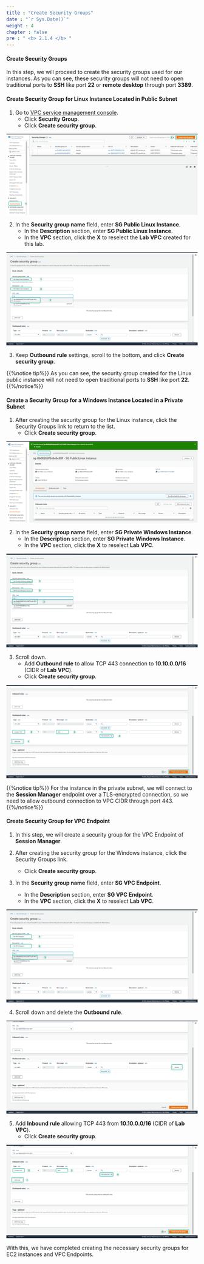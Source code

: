 ```yaml
---
title : "Create Security Groups"
date : "`r Sys.Date()`"
weight : 4
chapter : false
pre : " <b> 2.1.4 </b> "
---
```


#### Create Security Groups

In this step, we will proceed to create the security groups used for our instances. As you can see, these security groups will not need to open traditional ports to **SSH** like port **22** or **remote desktop** through port **3389**.

#### Create Security Group for Linux Instance Located in Public Subnet

1. Go to [VPC service management console](https://console.aws.amazon.com/vpc).
   - Click **Security Group**.
   - Click **Create security group**.

![SG](/images/2.prerequisite/019-createsg.png)

2. In the **Security group name** field, enter **SG Public Linux Instance**.
   - In the **Description** section, enter **SG Public Linux Instance**.
   - In the **VPC** section, click the **X** to reselect the **Lab VPC** created for this lab.

![SG](/images/2.prerequisite/020-createsg.png)

3. Keep **Outbound rule** settings, scroll to the bottom, and click **Create security group**.

{{%notice tip%}}
As you can see, the security group created for the Linux public instance will not need to open traditional ports to **SSH** like port **22**.
{{%/notice%}}

#### Create a Security Group for a Windows Instance Located in a Private Subnet

1. After creating the security group for the Linux instance, click the Security Groups link to return to the list.
   - Click **Create security group**.

![SG](/images/2.prerequisite/021-createsg.png)

2. In the **Security group name** field, enter **SG Private Windows Instance**.
   - In the **Description** section, enter **SG Private Windows Instance**.
   - In the **VPC** section, click the **X** to reselect **Lab VPC**.

![SG](/images/2.prerequisite/022-createsg.png)

3. Scroll down.
   - Add **Outbound rule** to allow TCP 443 connection to **10.10.0.0/16** (CIDR of **Lab VPC**).
   - Click **Create security group**.

![SG](/images/2.prerequisite/023-createsg.png)

{{%notice tip%}}
For the instance in the private subnet, we will connect to the **Session Manager** endpoint over a TLS-encrypted connection, so we need to allow outbound connection to VPC CIDR through port 443.
{{%/notice%}}

#### Create Security Group for VPC Endpoint

1. In this step, we will create a security group for the VPC Endpoint of **Session Manager**.
2. After creating the security group for the Windows instance, click the Security Groups link.
   - Click **Create security group**.

3. In the **Security group name** field, enter **SG VPC Endpoint**.
   - In the **Description** section, enter **SG VPC Endpoint**.
   - In the **VPC** section, click the **X** to reselect **Lab VPC**.

![SG](/images/2.prerequisite/024-createsg.png)

4. Scroll down and delete the **Outbound rule**.

![SG](/images/2.prerequisite/025-createsg.png)

5. Add **Inbound rule** allowing TCP 443 from **10.10.0.0/16** (CIDR of **Lab VPC**).
   - Click **Create security group**.

![SG](/images/2.prerequisite/026-createsg.png)

With this, we have completed creating the necessary security groups for EC2 instances and VPC Endpoints.
